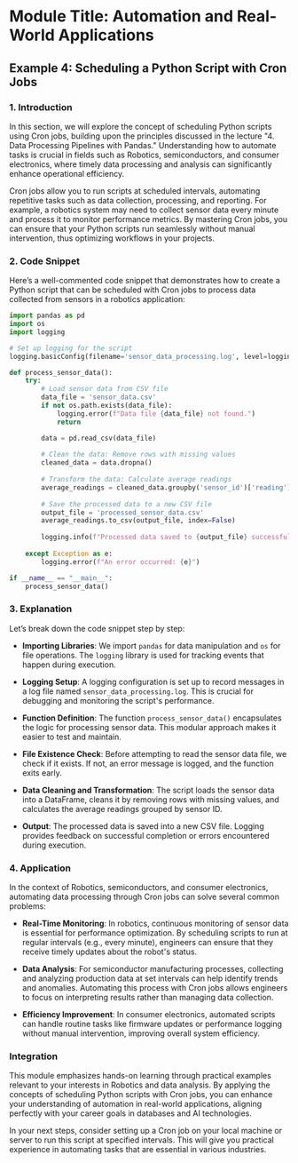 # Module Title: Automation and Real-World Applications

## Example 4: Scheduling a Python Script with Cron Jobs

### 1. Introduction
In this section, we will explore the concept of scheduling Python scripts using Cron jobs, building upon the principles discussed in the lecture "4. Data Processing Pipelines with Pandas." Understanding how to automate tasks is crucial in fields such as Robotics, semiconductors, and consumer electronics, where timely data processing and analysis can significantly enhance operational efficiency.

Cron jobs allow you to run scripts at scheduled intervals, automating repetitive tasks such as data collection, processing, and reporting. For example, a robotics system may need to collect sensor data every minute and process it to monitor performance metrics. By mastering Cron jobs, you can ensure that your Python scripts run seamlessly without manual intervention, thus optimizing workflows in your projects.

### 2. Code Snippet
Here’s a well-commented code snippet that demonstrates how to create a Python script that can be scheduled with Cron jobs to process data collected from sensors in a robotics application:

```python
import pandas as pd
import os
import logging

# Set up logging for the script
logging.basicConfig(filename='sensor_data_processing.log', level=logging.INFO)

def process_sensor_data():
    try:
        # Load sensor data from CSV file
        data_file = 'sensor_data.csv'
        if not os.path.exists(data_file):
            logging.error(f"Data file {data_file} not found.")
            return

        data = pd.read_csv(data_file)
        
        # Clean the data: Remove rows with missing values
        cleaned_data = data.dropna()
        
        # Transform the data: Calculate average readings
        average_readings = cleaned_data.groupby('sensor_id')['reading'].mean().reset_index()
        
        # Save the processed data to a new CSV file
        output_file = 'processed_sensor_data.csv'
        average_readings.to_csv(output_file, index=False)
        
        logging.info(f"Processed data saved to {output_file} successfully.")
    
    except Exception as e:
        logging.error(f"An error occurred: {e}")

if __name__ == "__main__":
    process_sensor_data()
```

### 3. Explanation
Let’s break down the code snippet step by step:

- **Importing Libraries**: We import `pandas` for data manipulation and `os` for file operations. The `logging` library is used for tracking events that happen during execution.
  
- **Logging Setup**: A logging configuration is set up to record messages in a log file named `sensor_data_processing.log`. This is crucial for debugging and monitoring the script's performance.

- **Function Definition**: The function `process_sensor_data()` encapsulates the logic for processing sensor data. This modular approach makes it easier to test and maintain.

- **File Existence Check**: Before attempting to read the sensor data file, we check if it exists. If not, an error message is logged, and the function exits early.

- **Data Cleaning and Transformation**: The script loads the sensor data into a DataFrame, cleans it by removing rows with missing values, and calculates the average readings grouped by sensor ID.

- **Output**: The processed data is saved into a new CSV file. Logging provides feedback on successful completion or errors encountered during execution.

### 4. Application
In the context of Robotics, semiconductors, and consumer electronics, automating data processing through Cron jobs can solve several common problems:

- **Real-Time Monitoring**: In robotics, continuous monitoring of sensor data is essential for performance optimization. By scheduling scripts to run at regular intervals (e.g., every minute), engineers can ensure that they receive timely updates about the robot's status.

- **Data Analysis**: For semiconductor manufacturing processes, collecting and analyzing production data at set intervals can help identify trends and anomalies. Automating this process with Cron jobs allows engineers to focus on interpreting results rather than managing data collection.

- **Efficiency Improvement**: In consumer electronics, automated scripts can handle routine tasks like firmware updates or performance logging without manual intervention, improving overall system efficiency.

### Integration
This module emphasizes hands-on learning through practical examples relevant to your interests in Robotics and data analysis. By applying the concepts of scheduling Python scripts with Cron jobs, you can enhance your understanding of automation in real-world applications, aligning perfectly with your career goals in databases and AI technologies.

In your next steps, consider setting up a Cron job on your local machine or server to run this script at specified intervals. This will give you practical experience in automating tasks that are essential in various industries.